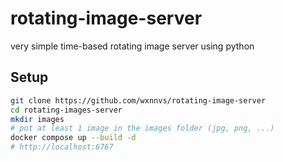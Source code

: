 # rotating-image-server
very simple time-based rotating image server using python

## Setup

```bash
git clone https://github.com/wxnnvs/rotating-image-server
cd rotating-images-server
mkdir images
# put at least 1 image in the images folder (jpg, png, ...)
docker compose up --build -d
# http://localhost:6767
```